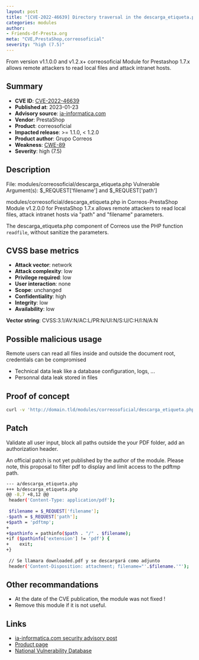 ```yaml
---
layout: post
title: "[CVE-2022-46639] Directory traversal in the descarga_etiqueta.php component of Correos Prestashop"
categories: modules
author:
- Friends-Of-Presta.org
meta: "CVE,PrestaShop,correosoficial"
severity: "high (7.5)"
---
```


From version v1.1.0.0 and v1.2.x+ correosoficial Module for Prestashop 1.7.x allows remote attackers to read local files and attack intranet hosts.

## Summary

* **CVE ID**: [CVE-2022-46639](https://cve.mitre.org/cgi-bin/cvename.cgi?name=CVE-2022-46639)
* **Published at**: 2023-01-23
* **Advisory source**: [ia-informatica.com](https://ia-informatica.com/it/CVE-2022-46639)
* **Vendor**: PrestaShop
* **Product**: correosoficial
* **Impacted release**: >= 1.1.0, < 1.2.0
* **Product author**: Grupo Correos
* **Weakness**: [CWE-89](https://cwe.mitre.org/data/definitions/89.html)
* **Severity**: high (7.5)

## Description

File: modules/correosoficial/descarga_etiqueta.php
Vulnerable Argument(s): $_REQUEST['filename'] and $_REQUEST['path']

modules/correosoficial/descarga_etiqueta.php in Correos-PrestaShop Module v1.2.0.0 for PrestaShop 1.7.x allows remote attackers to read local files, attack intranet hosts via "path" and "filename" parameters.

The descarga_etiqueta.php component of Correos use the PHP function `readfile`, without sanitize the parameters.

## CVSS base metrics

* **Attack vector**: network
* **Attack complexity**: low
* **Privilege required**: low
* **User interaction**: none
* **Scope**: unchanged
* **Confidentiality**: high
* **Integrity**: low
* **Availability**: low

**Vector string**: CVSS:3.1/AV:N/AC:L/PR:N/UI:N/S:U/C:H/I:N/A:N

## Possible malicious usage

Remote users can read all files inside and outside the document root, credentials can be compromised
* Technical data leak like a database configuration, logs, ...
* Personnal data leak stored in files

## Proof of concept

```bash
curl -v 'http://domain.tld/modules/correosoficial/descarga_etiqueta.php?path=X&filename=X.'
```

## Patch

Validate all user input, block all paths outside the your PDF folder, add an authorization header.

An official patch is not yet published by the author of the module. Please note, this proposal to filter pdf to display and limit access to the pdftmp path.

```bash
--- a/descarga_etiqueta.php
+++ b/descarga_etiqueta.php
@@ -8,7 +8,12 @@
 header('Content-Type: application/pdf');
 
 $filename = $_REQUEST['filename'];
-$path = $_REQUEST['path'];
+$path = 'pdftmp';
+
+$pathinfo = pathinfo($path . "/" . $filename);
+if ($pathinfo['extension'] != 'pdf') {
+    exit;
+}
 
 // Se llamara downloaded.pdf y se descargará como adjunto
 header('Content-Disposition: attachment; filename="'.$filename.'"');

```

## Other recommandations

* At the date of the CVE publication, the module was not fixed !
* Remove this module if it is not useful.

## Links

* [ia-informatica.com security advisory post](https://ia-informatica.com/it/CVE-2022-46639)
* [Product page](https://www.correos.es/es/es/empresas/ecommerce/agiliza-la-gestion-de-tus-pedidos/prestashop)
* [National Vulnerability Database](https://cve.mitre.org/cgi-bin/cvename.cgi?name=CVE-2022-46639)
